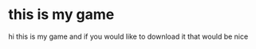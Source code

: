 <h1>this is my game</h1>
<p>hi this is my game and if you would like to download it that would be nice</p>
